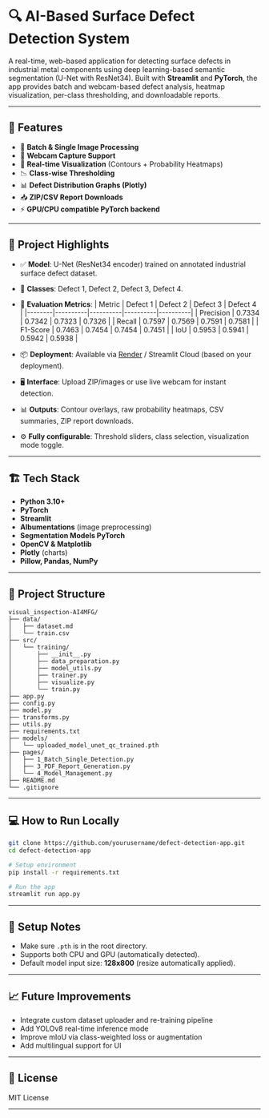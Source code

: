 
# 🔍 AI-Based Surface Defect Detection System

A real-time, web-based application for detecting surface defects in industrial metal components using deep learning-based semantic segmentation (U-Net with ResNet34). Built with **Streamlit** and **PyTorch**, the app provides batch and webcam-based defect analysis, heatmap visualization, per-class thresholding, and downloadable reports.

---

## 🚀 Features

- 🧾 **Batch & Single Image Processing**
- 📸 **Webcam Capture Support**
- 🎨 **Real-time Visualization** (Contours + Probability Heatmaps)
- 📉 **Class-wise Thresholding**
- 📊 **Defect Distribution Graphs (Plotly)**
- 📥 **ZIP/CSV Report Downloads**
- ⚡ **GPU/CPU compatible PyTorch backend**

---

## 📌 Project Highlights

- ✅ **Model**: U-Net (ResNet34 encoder) trained on annotated industrial surface defect dataset.
- 🧠 **Classes**: Defect 1, Defect 2, Defect 3, Defect 4.
- 🧪 **Evaluation Metrics**:
  | Metric | Defect 1 | Defect 2 | Defect 3 | Defect 4 |
  |--------|----------|----------|----------|----------|
  | Precision | 0.7334 | 0.7342 | 0.7323 | 0.7326 |
  | Recall    | 0.7597 | 0.7569 | 0.7591 | 0.7581 |
  | F1-Score  | 0.7463 | 0.7454 | 0.7454 | 0.7451 |
  | IoU       | 0.5953 | 0.5941 | 0.5942 | 0.5938 |

- 📦 **Deployment**: Available via [Render](https://render.com/) / Streamlit Cloud (based on your deployment).
- 🖥️ **Interface**: Upload ZIP/images or use live webcam for instant detection.
- 📊 **Outputs**: Contour overlays, raw probability heatmaps, CSV summaries, ZIP report downloads.
- ⚙️ **Fully configurable**: Threshold sliders, class selection, visualization mode toggle.

---

## 🏗️ Tech Stack

- **Python 3.10+**
- **PyTorch**
- **Streamlit**
- **Albumentations** (image preprocessing)
- **Segmentation Models PyTorch**
- **OpenCV & Matplotlib**
- **Plotly** (charts)
- **Pillow, Pandas, NumPy**

---

## 📂 Project Structure

```
visual_inspection-AI4MFG/
├── data/
│   ├── dataset.md
│   └── train.csv
├── src/
│   └── training/
│       ├── __init__.py
│       ├── data_preparation.py
│       ├── model_utils.py
│       ├── trainer.py
│       ├── visualize.py
│       └── train.py
├── app.py
├── config.py
├── model.py
├── transforms.py
├── utils.py
├── requirements.txt
├── models/
│   └── uploaded_model_unet_qc_trained.pth
├── pages/
│   ├── 1_Batch_Single_Detection.py
│   ├── 3_PDF_Report_Generation.py
│   └── 4_Model_Management.py
├── README.md
└── .gitignore
```

---

## 💻 How to Run Locally

```bash
git clone https://github.com/yourusername/defect-detection-app.git
cd defect-detection-app

# Setup environment
pip install -r requirements.txt

# Run the app
streamlit run app.py
```

---

## 🔧 Setup Notes

- Make sure `.pth` is in the root directory.
- Supports both CPU and GPU (automatically detected).
- Default model input size: **128x800** (resize automatically applied).

---

## 📈 Future Improvements

- Integrate custom dataset uploader and re-training pipeline
- Add YOLOv8 real-time inference mode
- Improve mIoU via class-weighted loss or augmentation
- Add multilingual support for UI

---

## 📜 License

MIT License

---

